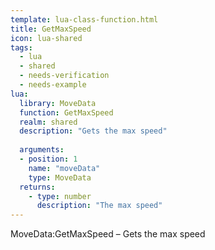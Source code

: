 ```yaml
---
template: lua-class-function.html
title: GetMaxSpeed
icon: lua-shared
tags:
  - lua
  - shared
  - needs-verification
  - needs-example
lua:
  library: MoveData
  function: GetMaxSpeed
  realm: shared
  description: "Gets the max speed"
  
  arguments:
  - position: 1
    name: "moveData"
    type: MoveData
  returns:
    - type: number
      description: "The max speed"
---
```


<div class="lua__search__keywords">
MoveData:GetMaxSpeed &#x2013; Gets the max speed
</div>
